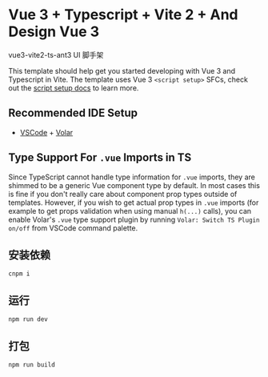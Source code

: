 <!--
 * @Author: ShiJunJie
 * @Date: 2021-10-19 10:48:02
 * @LastEditors: ShiJunJie
 * @LastEditTime: 2022-02-23 15:53:17
 * @Descripttion:
-->

# Vue 3 + Typescript + Vite 2 + And Design Vue 3

vue3-vite2-ts-ant3 UI 脚手架

This template should help get you started developing with Vue 3 and Typescript in Vite. The template uses Vue 3 `<script setup>` SFCs, check out the [script setup docs](https://v3.vuejs.org/api/sfc-script-setup.html#sfc-script-setup) to learn more.

## Recommended IDE Setup

- [VSCode](https://code.visualstudio.com/) + [Volar](https://marketplace.visualstudio.com/items?itemName=johnsoncodehk.volar)

## Type Support For `.vue` Imports in TS

Since TypeScript cannot handle type information for `.vue` imports, they are shimmed to be a generic Vue component type by default. In most cases this is fine if you don't really care about component prop types outside of templates. However, if you wish to get actual prop types in `.vue` imports (for example to get props validation when using manual `h(...)` calls), you can enable Volar's `.vue` type support plugin by running `Volar: Switch TS Plugin on/off` from VSCode command palette.

## 安装依赖

```
cnpm i
```

## 运行

```
npm run dev
```

## 打包

```
npm run build
```
